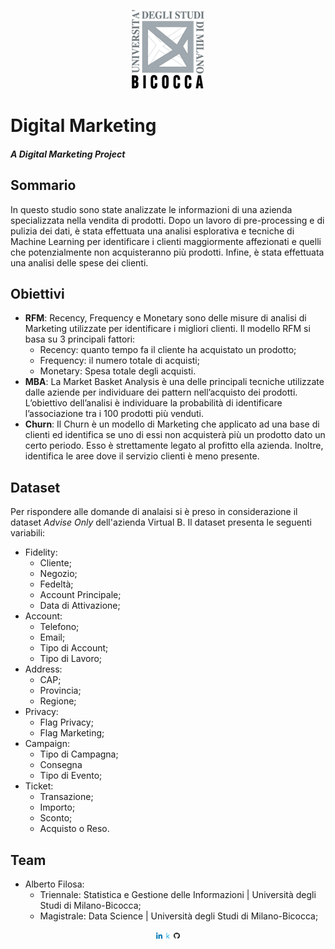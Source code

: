 <p align="center">
<img src="https://github.com/albi9702/Kobe-Vs-Machine-Learning/blob/master/Immagini/Logo-Bicocca.png"/>
</p>

# Digital Marketing

##### A Digital Marketing Project

## Sommario
In questo studio sono state analizzate le informazioni di una azienda specializzata nella vendita di prodotti. Dopo un lavoro di pre-processing e di pulizia dei dati, è stata effettuata una analisi esplorativa e tecniche di Machine Learning per identificare i clienti maggiormente affezionati e quelli che potenzialmente non acquisteranno più prodotti. Infine, è stata effettuata una analisi delle spese dei clienti.

## Obiettivi

* **RFM**: Recency, Frequency e Monetary sono delle misure di analisi di Marketing utilizzate per identificare i migliori clienti. Il modello RFM si basa su 3 principali fattori:
    + Recency: quanto tempo fa il cliente ha acquistato un prodotto;
    + Frequency: il numero totale di acquisti;
    + Monetary: Spesa totale degli acquisti.
* **MBA**: La Market Basket Analysis è una delle principali tecniche utilizzate dalle aziende per individuare dei pattern nell’acquisto dei prodotti. L’obiettivo dell’analisi è individuare la probabilità di identificare l’associazione tra i 100 prodotti più venduti.
* **Churn**: Il Churn è un modello di Marketing che applicato ad una base di clienti ed identifica se uno di essi non acquisterà più un prodotto dato un certo periodo. Esso è strettamente legato al profitto ella azienda. Inoltre, identifica le aree dove il servizio clienti è meno presente.


## Dataset
Per rispondere alle domande di analaisi si è preso in considerazione il dataset *Advise Only* dell'azienda Virtual B. Il dataset presenta le seguenti variabili:

* Fidelity:
    + Cliente;
    + Negozio;
    + Fedeltà;
    + Account Principale;
    + Data di Attivazione;
* Account:
    + Telefono;
    + Email;
    + Tipo di Account;
    + Tipo di Lavoro;
* Address:
    + CAP;
    + Provincia;
    + Regione;
* Privacy:
    + Flag Privacy;
    + Flag Marketing;
* Campaign:
    + Tipo di Campagna;
    + Consegna
    + Tipo di Evento;
* Ticket:
    + Transazione;
    + Importo;
    + Sconto;
    + Acquisto o Reso.

## Team

- Alberto Filosa:
    - Triennale: Statistica e Gestione delle Informazioni | Università degli Studi di Milano-Bicocca;
    - Magistrale: Data Science | Università degli Studi di Milano-Bicocca;

<center>
  <a href = "https://www.linkedin.com/in/alberto-filosa-31408/"><img src="https://github.com/albi9702/Kobe-Vs-Machine-Learning/blob/master/Immagini/linkedin.png" width = "2%"></a>
  <a href = "https://www.kaggle.com/albi9702"><img src="https://github.com/albi9702/Kobe-Vs-Machine-Learning/blob/master/Immagini/kaggle.jpg" width = "2%"></a>
  <a href = "https://github.com/albi9702"><img src="https://github.com/albi9702/Kobe-Vs-Machine-Learning/blob/master/Immagini/github.png" width = "2%"></a>
</center>
